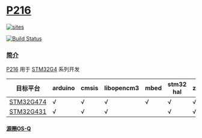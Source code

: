 ﻿# [P216](https://github.com/OS-Q/P216)

[![sites](http://182.61.61.133/link/resources/OSQ.png)](http://www.OS-Q.com)

[![Build Status](https://github.com/OS-Q/P216/workflows/CI/badge.svg)](https://github.com/OS-Q/P216/actions/workflows/CI.yml)

### [简介](https://github.com/OS-Q/P216/wiki)

[P216](https://github.com/OS-Q/P216) 用于 [STM32G4](https://www.st.com/zh/microcontrollers-microprocessors/stm32g4-series.html) 系列开发

| 目标平台 | arduino | cmsis | libopencm3 | mbed | stm32 hal | zephyr |
| ------- | ------- | ------ | --------- | --------- | ---------- | ---------- |
| [STM32G474](https://docs.soc.xin/STM32G474) |  √  |  √  |  √  |  √  |  √  |  √  |
| [STM32G431](https://docs.soc.xin/STM32G431) |  √  |  √  |  √  |    |  √  |  √  |

#### [源圈OS-Q](http://www.OS-Q.com)
